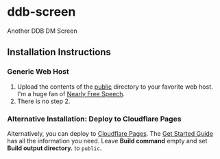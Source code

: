 # ddb-screen

Another DDB DM Screen

## Installation Instructions

### Generic Web Host

1. Upload the contents of the [public](public) directory to your favorite web host. I'm a huge fan of [Nearly Free Speech](https://www.nearlyfreespeech.net/).
2. There is no step 2.

### Alternative Installation: Deploy to Cloudflare Pages

Alternatively, you can deploy to [Cloudflare Pages](https://pages.cloudflare.com/). The [Get Started Guide](https://developers.cloudflare.com/pages/get-started/) has all the information you need. Leave **Build command** empty and set **Build output directory.** to `public`.
